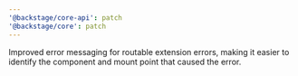 ```yaml
---
'@backstage/core-api': patch
'@backstage/core': patch
---
```


Improved error messaging for routable extension errors, making it easier to identify the component and mount point that caused the error.
